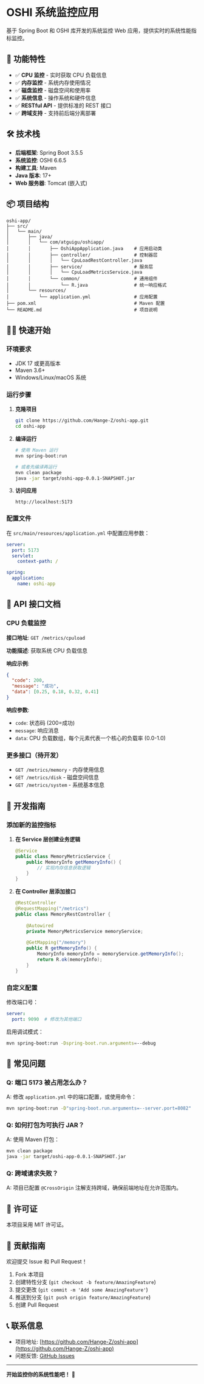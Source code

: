 # OSHI 系统监控应用

基于 Spring Boot 和 OSHI 库开发的系统监控 Web 应用，提供实时的系统性能指标监控。

## 🚀 功能特性

- ✅ **CPU 监控** - 实时获取 CPU 负载信息
- ✅ **内存监控** - 系统内存使用情况
- ✅ **磁盘监控** - 磁盘空间和使用率
- ✅ **系统信息** - 操作系统和硬件信息
- ✅ **RESTful API** - 提供标准的 REST 接口
- ✅ **跨域支持** - 支持前后端分离部署

## 🛠️ 技术栈

- **后端框架**: Spring Boot 3.5.5
- **系统监控**: OSHI 6.6.5
- **构建工具**: Maven
- **Java 版本**: 17+
- **Web 服务器**: Tomcat (嵌入式)

## 📦 项目结构

```
oshi-app/
├── src/
│   └── main/
│       ├── java/
│       │   └── com/atguigu/oshiapp/
│       │       ├── OshiAppApplication.java    # 应用启动类
│       │       ├── controller/                # 控制器层
│       │       │   └── CpuLoadRestController.java
│       │       ├── service/                   # 服务层
│       │       │   └── CpuLoadMetricsService.java
│       │       └── common/                    # 通用组件
│       │           └── R.java                 # 统一响应格式
│       └── resources/
│           └── application.yml                # 应用配置
├── pom.xml                                    # Maven 配置
└── README.md                                  # 项目说明
```

## 🏃‍♂️ 快速开始

### 环境要求

- JDK 17 或更高版本
- Maven 3.6+
- Windows/Linux/macOS 系统

### 运行步骤

1. **克隆项目**
   ```bash
   git clone https://github.com/Hange-Z/oshi-app.git
   cd oshi-app
   ```

2. **编译运行**
   ```bash
   # 使用 Maven 运行
   mvn spring-boot:run
   
   # 或者先编译再运行
   mvn clean package
   java -jar target/oshi-app-0.0.1-SNAPSHOT.jar
   ```

3. **访问应用**
   ```
   http://localhost:5173
   ```

### 配置文件

在 `src/main/resources/application.yml` 中配置应用参数：

```yaml
server:
  port: 5173
  servlet:
    context-path: /

spring:
  application:
    name: oshi-app
```

## 📡 API 接口文档

### CPU 负载监控

**接口地址**: `GET /metrics/cpuload`

**功能描述**: 获取系统 CPU 负载信息

**响应示例**:
```json
{
  "code": 200,
  "message": "成功",
  "data": [0.25, 0.18, 0.32, 0.41]
}
```

**响应参数**:
- `code`: 状态码 (200=成功)
- `message`: 响应消息
- `data`: CPU 负载数组，每个元素代表一个核心的负载率 (0.0-1.0)

### 更多接口（待开发）

- `GET /metrics/memory` - 内存使用信息
- `GET /metrics/disk` - 磁盘空间信息
- `GET /metrics/system` - 系统基本信息

## 🔧 开发指南

### 添加新的监控指标

1. **在 Service 层创建业务逻辑**
   ```java
   @Service
   public class MemoryMetricsService {
       public MemoryInfo getMemoryInfo() {
           // 实现内存信息获取逻辑
       }
   }
   ```

2. **在 Controller 层添加接口**
   ```java
   @RestController
   @RequestMapping("/metrics")
   public class MemoryRestController {
       
       @Autowired
       private MemoryMetricsService memoryService;
       
       @GetMapping("/memory")
       public R getMemoryInfo() {
           MemoryInfo memoryInfo = memoryService.getMemoryInfo();
           return R.ok(memoryInfo);
       }
   }
   ```

### 自定义配置

修改端口号：
```yaml
server:
  port: 9090  # 修改为其他端口
```

启用调试模式：
```bash
mvn spring-boot:run -Dspring-boot.run.arguments=--debug
```

## 🐛 常见问题

### Q: 端口 5173 被占用怎么办？
A: 修改 `application.yml` 中的端口配置，或使用命令：
```bash
mvn spring-boot:run -D"spring-boot.run.arguments=--server.port=8082"
```

### Q: 如何打包为可执行 JAR？
A: 使用 Maven 打包：
```bash
mvn clean package
java -jar target/oshi-app-0.0.1-SNAPSHOT.jar
```

### Q: 跨域请求失败？
A: 项目已配置 `@CrossOrigin` 注解支持跨域，确保前端地址在允许范围内。

## 📄 许可证

本项目采用 MIT 许可证。

## 🤝 贡献指南

欢迎提交 Issue 和 Pull Request！

1. Fork 本项目
2. 创建特性分支 (`git checkout -b feature/AmazingFeature`)
3. 提交更改 (`git commit -m 'Add some AmazingFeature'`)
4. 推送到分支 (`git push origin feature/AmazingFeature`)
5. 创建 Pull Request

## 📞 联系信息

- 项目地址: [https://github.com/Hange-Z/oshi-app](https://github.com/Hange-Z/oshi-app)
- 问题反馈: [GitHub Issues](https://github.com/Hange-Z/oshi-app/issues)

---

**开始监控你的系统性能吧！** 🎉
